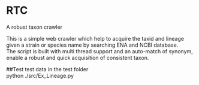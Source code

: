 # RTC
A robust taxon crawler

This is a simple web crawler which help to acquire the taxid and lineage given a strain or species name by searching ENA and NCBI database.  
The script is built with multi thread support and an auto-match of synonym, enable a robust and quick acquisition of consistent taxon.  

##Test
test data in the test folder  
python ./src/Ex_Lineage.py  

